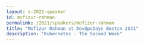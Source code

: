 ```yaml
---
layout: s-2021-speaker
id: mofizur-rahman
permalink: /2021/speakers/mofizur-rahman
title: "Mofizur Rahman at DevOpsDays Boston 2021"
description: "Kubernetes : The Second Week"
---
```

    
